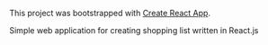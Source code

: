 This project was bootstrapped with [Create React App](https://github.com/facebookincubator/create-react-app).

Simple web application for creating shopping list written in React.js